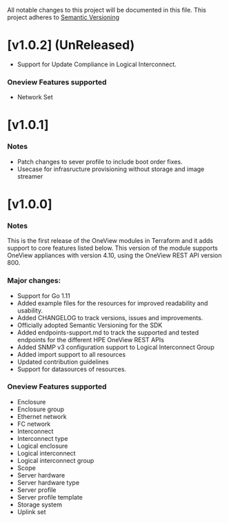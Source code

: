 All notable changes to this project will be documented in this file.
This project adheres to [Semantic Versioning](http://semver.org/spec/v2.0.0.html)

# [v1.0.2] (UnReleased)
- Support for Update Compliance in Logical Interconnect.

### Oneview Features supported
- Network Set

# [v1.0.1]
### Notes
- Patch changes to sever profile to include boot order fixes.
- Usecase for infrasructure provisioning without storage and image streamer
  
# [v1.0.0]
### Notes
  This is the first release of the OneView modules in Terraform and it adds support to core features listed below. 
  This version of the module supports OneView appliances with version 4.10, using the OneView REST API version 800. 

### Major changes:
- Support for Go 1.11  
- Added example files for the resources for improved readability and usability.
- Added CHANGELOG to track versions, issues and improvements.
- Officially adopted Semantic Versioning for the SDK
- Added endpoints-support.md to track the supported and tested endpoints for the different HPE OneView REST APIs
- Added SNMP v3 configuration support to Logical Interconnect Group
- Added import support to all resources
- Updated contribution guidelines
- Support for datasources of resources.

### Oneview Features supported
- Enclosure
- Enclosure group
- Ethernet network
- FC network
- Interconnect
- Interconnect type
- Logical enclosure
- Logical interconnect
- Logical interconnect group
- Scope
- Server hardware
- Server hardware type
- Server profile
- Server profile template
- Storage system
- Uplink set
